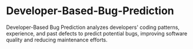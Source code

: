 # Developer-Based-Bug-Prediction
Developer-Based Bug Prediction analyzes developers' coding patterns, experience, and past defects to predict potential bugs, improving software quality and reducing maintenance efforts.

